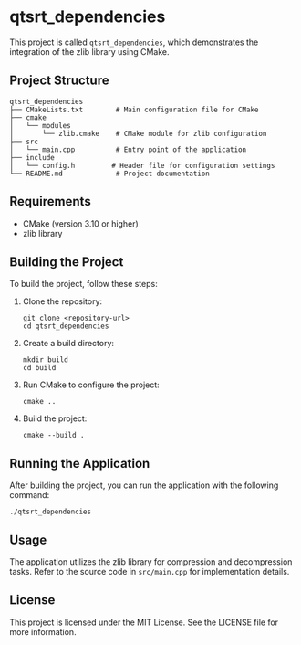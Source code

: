 # qtsrt_dependencies

This project is called `qtsrt_dependencies`, which demonstrates the integration of the zlib library using CMake.

## Project Structure

```
qtsrt_dependencies
├── CMakeLists.txt        # Main configuration file for CMake
├── cmake
│   └── modules
│       └── zlib.cmake    # CMake module for zlib configuration
├── src
│   └── main.cpp          # Entry point of the application
├── include
│   └── config.h         # Header file for configuration settings
└── README.md             # Project documentation
```

## Requirements

- CMake (version 3.10 or higher)
- zlib library

## Building the Project

To build the project, follow these steps:

1. Clone the repository:
   ```
   git clone <repository-url>
   cd qtsrt_dependencies
   ```

2. Create a build directory:
   ```
   mkdir build
   cd build
   ```

3. Run CMake to configure the project:
   ```
   cmake ..
   ```

4. Build the project:
   ```
   cmake --build .
   ```

## Running the Application

After building the project, you can run the application with the following command:
```
./qtsrt_dependencies
```

## Usage

The application utilizes the zlib library for compression and decompression tasks. Refer to the source code in `src/main.cpp` for implementation details.

## License

This project is licensed under the MIT License. See the LICENSE file for more information.